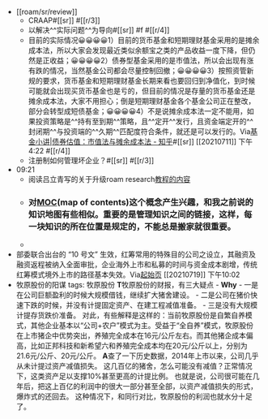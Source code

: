 - [[roam/sr/review]]
    - CRAAP#[[sr]]
 #[[r/3]]
    - 以解决^^实际问题^^为导向#[[sr]] #f #[[r/4]]
    - 目前的实际情况😀😀😀😀1）目前的货币基金和短期理财基金采用的是摊余成本法，所以大家会发现最近类似余额宝之类的产品收益一度下降，但仍然是正收益；😀😀😀😀2）债券型基金采用的是市值法，所以会出现有涨有跌的情况，当然基金公司都会尽量控制回撤；😀😀😀😀3）按照资管新规的要求，货币基金和短期理财基金长期来看也要回归到净值化，到时候可能就会出现买货币基金也是亏的，但目前的情况是存量的货币基金还是摊余成本法，大家不用担心；倒是短期理财基金各个基金公司正在整改，部分会转型成短债基金；😀😀😀😀4）不是说摊余成本法一定不能用，如果投资策略是^^持有至到期^^策略，且^^定开^^发行，且资金端定开的^^封闭期^^与投资端的^^久期^^匹配度符合条件，就还是可以发行的。Via[基金小讲|债券估值：市值法与摊余成本法 - 知乎](https://zhuanlan.zhihu.com/p/75447900)#[[sr]] [[20210711]] 下午4:22 #[[r/4]]
    - 注册制如何管理坏企业？#[[sr]] #[[r/3]]
- 09:21
    - 阅读吕立青写的关于升级roam research[教程的内容](https://app.yinxiang.com/shard/s63/nl/13797828/38191227-4baa-4f52-8e95-fa769b651b8e)
    - ### 对[MOC](https://www.yuque.com/deerain/gannbs/hb0gsd)(map of contents)这个概念产生兴趣，和我之前说的知识地图有些相似。重要的是管理知识之间的链接，这样，每一块知识的所在位置是规定的，不能总是搬家就很重要。
    - 
- 部委联合出台的 “10 号文” 生效，红筹常用的特殊目的公司之设立，其融资及融资返程被纳入全面审批，企业海外上市和私募的时间与资金成本剧增，传统红筹模式境外上市的路径基本失效。Via[起始页](favorites://) [[20210719]] 下午10:02
- 牧原股份的阳谋
    tags: 牧原股份
    **T**牧原股份的财报，有三大疑点
        - **Why**
        - 一是在公司巨额盈利的时候大规模借钱，继续扩大猪舍建设。
        - 二是公司在猪价快速下跌的时候，并没有计提固定资产、在建工程减值准备。
        - 三是没有大规模计提存货跌价准备。
    对此，有些解释是这样的：当前牧原股份是自繁自养模式，其他企业基本以“公司+农户”模式为主。受益于“全自养”模式，牧原股份在上市猪企中优势突出，养殖完全成本在16元/公斤左右。而其他猪企成本偏高，比如正邦科技和新希望六和养殖完全成本均在20元/公斤以上，分别为21.6元/公斤、20元/公斤。
    **A**查了一下历史数据，2014年上市以来，公司几乎从未计提过资产减值损失。
    这几百亿的猪舍，怎么可能没有减值？正常情况下，这类资产足以支撑10%甚至更高的计提比例。
    也就是说，公司很可能在几年后，把这上百亿的利润中的很大一部分甚至全部，以资产减值损失的形式，爆炸式的还回去。
    这种情况下，和同行对比，牧原股份的利润也就水分十足了。
